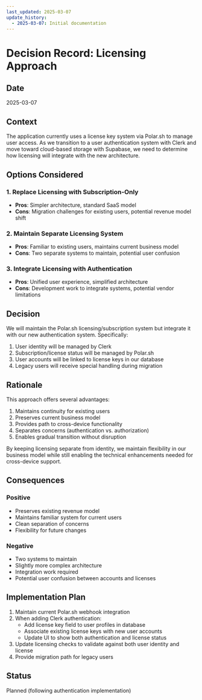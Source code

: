 ```yaml
---
last_updated: 2025-03-07
update_history:
  - 2025-03-07: Initial documentation
---
```


# Decision Record: Licensing Approach

## Date
2025-03-07

## Context
The application currently uses a license key system via Polar.sh to manage user access. As we transition to a user authentication system with Clerk and move toward cloud-based storage with Supabase, we need to determine how licensing will integrate with the new architecture.

## Options Considered

### 1. Replace Licensing with Subscription-Only

* **Pros**: Simpler architecture, standard SaaS model
* **Cons**: Migration challenges for existing users, potential revenue model shift

### 2. Maintain Separate Licensing System

* **Pros**: Familiar to existing users, maintains current business model
* **Cons**: Two separate systems to maintain, potential user confusion

### 3. Integrate Licensing with Authentication

* **Pros**: Unified user experience, simplified architecture
* **Cons**: Development work to integrate systems, potential vendor limitations

## Decision
We will maintain the Polar.sh licensing/subscription system but integrate it with our new authentication system. Specifically:

1. User identity will be managed by Clerk
2. Subscription/license status will be managed by Polar.sh
3. User accounts will be linked to license keys in our database
4. Legacy users will receive special handling during migration

## Rationale
This approach offers several advantages:

1. Maintains continuity for existing users
2. Preserves current business model
3. Provides path to cross-device functionality
4. Separates concerns (authentication vs. authorization)
5. Enables gradual transition without disruption

By keeping licensing separate from identity, we maintain flexibility in our business model while still enabling the technical enhancements needed for cross-device support.

## Consequences

### Positive

* Preserves existing revenue model
* Maintains familiar system for current users
* Clean separation of concerns
* Flexibility for future changes

### Negative

* Two systems to maintain
* Slightly more complex architecture
* Integration work required
* Potential user confusion between accounts and licenses

## Implementation Plan

1. Maintain current Polar.sh webhook integration
2. When adding Clerk authentication:
   * Add license key field to user profiles in database
   * Associate existing license keys with new user accounts
   * Update UI to show both authentication and license status
3. Update licensing checks to validate against both user identity and license
4. Provide migration path for legacy users

## Status
Planned (following authentication implementation)
